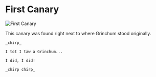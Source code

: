 # First Canary

![First Canary](/img/underground/canary1.png)

This canary was found right next to where Grinchum stood originally.

```
_chirp_

I tot I taw a Grinchum...

I did, I did!

_chirp chirp_
```
